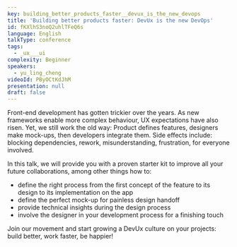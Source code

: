 ```yaml
---
key: building_better_products_faster__devux_is_the_new_devops
title: 'Building better products faster: DevUx is the new DevOps'
id: fKXlhS3noQ2uhlTFeQ6s
language: English
talkType: conference
tags:
  - _ux___ui
complexity: Beginner
speakers:
  - yu_ling_cheng
videoId: PByOCtKdJhM
presentation: null
draft: false
---
```

Front-end development has gotten trickier over the years. As new frameworks enable more complex behaviour, UX expectations have also risen.
Yet, we still work the old way: Product defines features, designers make mock-ups, then developers integrate them. Side effects include: blocking dependencies, rework, misunderstanding, frustration, for everyone involved.

In this talk, we will provide you with a proven starter kit to improve all your future collaborations, among other things how to:

- define the right process from the first concept of the feature to its design to its implementation on the app
- define the perfect mock-up for painless design handoff
- provide technical insights during the design process
- involve the designer in your development process for a finishing touch

Join our movement and start growing a DevUx culture on your projects: build better, work faster, be happier!